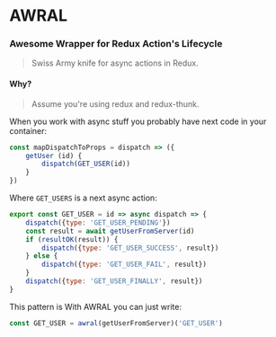 # AWRAL

### Awesome Wrapper for Redux Action's Lifecycle
> Swiss Army knife for async actions in Redux.

#### Why?
> Assume you're using redux and redux-thunk.

When you work with async stuff you probably have next code in your container:
```js
const mapDispatchToProps = dispatch => ({
	getUser (id) {
		dispatch(GET_USER(id))
	}
})
```
Where `GET_USERS` is a next async action:
```js
export const GET_USER = id => async dispatch => {
	dispatch({type: 'GET_USER_PENDING'})
	const result = await getUserFromServer(id)
	if (resultOK(result)) {
		dispatch({type: 'GET_USER_SUCCESS', result})
	} else {
		dispatch({type: 'GET_USER_FAIL', result})
	}
	dispatch({type: 'GET_USER_FINALLY', result})
}

```

This pattern is
With AWRAL you can just write:
```js
const GET_USER = awral(getUserFromServer)('GET_USER')
```
